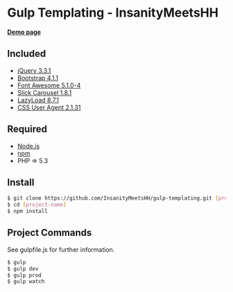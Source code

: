 # Gulp Templating - InsanityMeetsHH

[**Demo page**](http://gulp.insanitymeetshh.net)

## Included
* [jQuery 3.3.1](http://jquery.com)
* [Bootstrap 4.1.1](https://getbootstrap.com)
* [Font Awesome 5.1.0-4](https://fontawesome.com)
* [Slick Carousel 1.8.1](http://kenwheeler.github.io/slick/)
* [LazyLoad 8.7.1](https://www.andreaverlicchi.eu/lazyload/)
* [CSS User Agent 2.1.31](https://www.npmjs.com/package/cssuseragent)

## Required
* [Node.js](http://nodejs.org/en/download/)
* [npm](http://www.npmjs.com/get-npm)
* PHP => 5.3

## Install
```bash
$ git clone https://github.com/InsanityMeetsHH/gulp-templating.git [project-name]
$ cd [project-name]
$ npm install
```

## Project Commands
See gulpfile.js for further information.
```bash
$ gulp
$ gulp dev
$ gulp prod
$ gulp watch
```